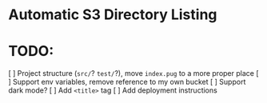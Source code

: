 # Automatic S3 Directory Listing

# TODO:

[ ] Project structure (`src/`? `test/`?), move `index.pug` to a more proper place
[ ] Support env variables, remove reference to my own bucket
[ ] Support dark mode?
[ ] Add `<title>` tag
[ ] Add deployment instructions
